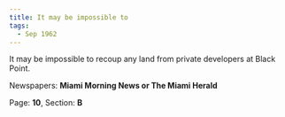 ```yaml
---  
title: It may be impossible to  
tags:  
  - Sep 1962  
---  
```

  
It may be impossible to recoup any land from private developers at Black Point.  
  
Newspapers: **Miami Morning News or The Miami Herald**  
  
Page: **10**, Section: **B** 
